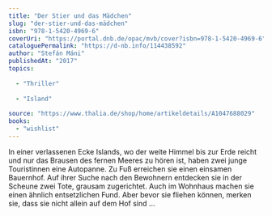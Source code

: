 ```yaml
---
title: "Der Stier und das Mädchen"
slug: "der-stier-und-das-mädchen"
isbn: "978-1-5420-4969-6"
coverUri: "https://portal.dnb.de/opac/mvb/cover?isbn=978-1-5420-4969-6"
cataloguePermalink: "https://d-nb.info/114438592"
author: "Stefán Máni"
publishedAt: "2017"
topics:
  
  - "Thriller"
    
  - "Island"
    
source: "https://www.thalia.de/shop/home/artikeldetails/A1047688029"
books: 
  - "wishlist"
---
```

In einer verlassenen Ecke Islands, wo der weite Himmel bis zur Erde reicht und 
nur das Brausen des fernen Meeres zu hören ist, haben zwei junge Touristinnen 
eine Autopanne. Zu Fuß erreichen sie einen einsamen Bauernhof. Auf ihrer Suche 
nach den Bewohnern entdecken sie in der Scheune zwei Tote, grausam zugerichtet. 
Auch im Wohnhaus machen sie einen ähnlich entsetzlichen Fund. Aber bevor sie 
fliehen können, merken sie, dass sie nicht allein auf dem Hof sind …